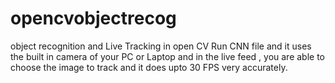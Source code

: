 # opencvobjectrecog
object recognition and Live Tracking in open CV
Run CNN file and it uses the built in camera of your PC or Laptop and in the live feed , you are able to choose the image to track and it does upto 30 FPS very accurately.
